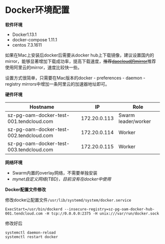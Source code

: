 # Docker环境配置

**软件环境**

- Docker1.13.1
- docker-compose 1.11.1
- centos 7.3.1611

如果在Mac上安装后docker后需要从docker hub上下载镜像，建议设置国内的mirror，能够显著增加下载成功率，提高下载速度，~~推荐[daocloud的mirror](https://www.daocloud.io/mirror#accelerator-doc)~~推荐使用阿里云的mirror，速度比较快一些。

设置方式很简单，只需要在Mac版本的docker - preferences - daemon - registry mirrors中增加一条阿里云的加速器地址即可。

**硬件环境**

| Hostname                                | IP           | Role                |
| --------------------------------------- | ------------ | ------------------- |
| sz-pg-oam-docker-test-001.tendcloud.com | 172.20.0.113 | Swarm leader/worker |
| sz-pg-oam-docker-test-002.tendcloud.com | 172.20.0.114 | Worker              |
| sz-pg-oam-docker-test-003.tendcloud.com | 172.20.0.115 | Worker              |

**网络环境**

- Swarm内置的overlay网络，不需要单独安装
- *mynet自定义网络(TBD)，目前没有在docker中使用*

**Docker配置文件修改**

修改docke让配置文件``/usr/lib/systemd/system/docker.service``

```
ExecStart=/usr/bin/dockerd --insecure-registry=sz-pg-oam-docker-hub-001.tendcloud.com -H tcp://0.0.0.0:2375 -H unix:///var/run/docker.sock
```

修改好后

```
systemctl daemon-reload
systemctl restart docker
```



